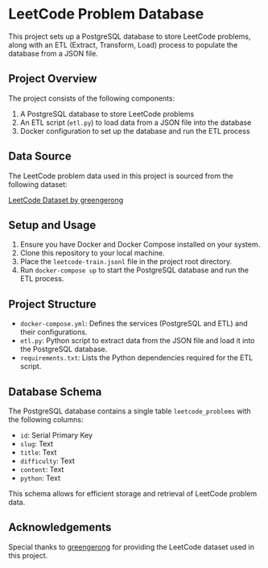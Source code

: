 # LeetCode Problem Database

This project sets up a PostgreSQL database to store LeetCode problems, along with an ETL (Extract, Transform, Load) process to populate the database from a JSON file.

## Project Overview

The project consists of the following components:

1. A PostgreSQL database to store LeetCode problems
2. An ETL script (`etl.py`) to load data from a JSON file into the database
3. Docker configuration to set up the database and run the ETL process

## Data Source

The LeetCode problem data used in this project is sourced from the following dataset:

[LeetCode Dataset by greengerong](https://huggingface.co/datasets/greengerong/leetcode)

## Setup and Usage

1. Ensure you have Docker and Docker Compose installed on your system.
2. Clone this repository to your local machine.
3. Place the `leetcode-train.jsonl` file in the project root directory.
4. Run `docker-compose up` to start the PostgreSQL database and run the ETL process.

## Project Structure

- `docker-compose.yml`: Defines the services (PostgreSQL and ETL) and their configurations.
- `etl.py`: Python script to extract data from the JSON file and load it into the PostgreSQL database.
- `requirements.txt`: Lists the Python dependencies required for the ETL script.

## Database Schema

The PostgreSQL database contains a single table `leetcode_problems` with the following columns:

- `id`: Serial Primary Key
- `slug`: Text
- `title`: Text
- `difficulty`: Text
- `content`: Text
- `python`: Text

This schema allows for efficient storage and retrieval of LeetCode problem data.

## Acknowledgements

Special thanks to [greengerong](https://huggingface.co/greengerong) for providing the LeetCode dataset used in this project.
